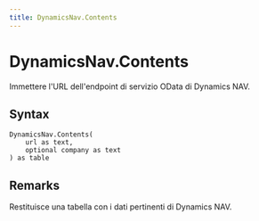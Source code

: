 ```yaml
---
title: DynamicsNav.Contents
---
```


# DynamicsNav.Contents


Immettere l&#39;URL dell&#39;endpoint di servizio OData di Dynamics NAV.


## Syntax

```powerquery
DynamicsNav.Contents(
    url as text,
    optional company as text
) as table
```


## Remarks

Restituisce una tabella con i dati pertinenti di Dynamics NAV. 


